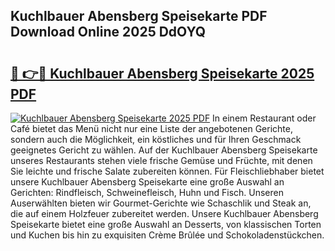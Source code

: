 ## Kuchlbauer Abensberg Speisekarte PDF Download Online 2025 DdOYQ

# <h2><a href="http://gcdt69y.nevu.top/?p=Kuchlbauer+Abensberg+Speisekarte">🔗 👉🔴 Kuchlbauer Abensberg Speisekarte 2025 PDF</a></h2>

[![Kuchlbauer Abensberg Speisekarte 2025 PDF](https://i.imgur.com/dBaPXMq.png)](http://gcdt69y.nevu.top/?p=Kuchlbauer+Abensberg+Speisekarte)
In einem Restaurant oder Café bietet das Menü nicht nur eine Liste der angebotenen Gerichte, sondern auch die Möglichkeit, ein köstliches und für Ihren Geschmack geeignetes Gericht zu wählen. Auf der Kuchlbauer Abensberg Speisekarte unseres Restaurants stehen viele frische Gemüse und Früchte, mit denen Sie leichte und frische Salate zubereiten können. Für Fleischliebhaber bietet unsere Kuchlbauer Abensberg Speisekarte eine große Auswahl an Gerichten: Rindfleisch, Schweinefleisch, Huhn und Fisch. Unseren Auserwählten bieten wir Gourmet-Gerichte wie Schaschlik und Steak an, die auf einem Holzfeuer zubereitet werden. Unsere Kuchlbauer Abensberg Speisekarte bietet eine große Auswahl an Desserts, von klassischen Torten und Kuchen bis hin zu exquisiten Crème Brûlée und Schokoladenstückchen.
